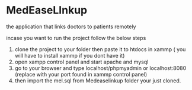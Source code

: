 # MedEaseLInkup
the application that links doctors to patients remotely

incase you want to run the project follow the below steps

1. clone the project to your folder then paste it to htdocs in xammp ( you will have to install xammp if you dont have  it)
2. open xampp control panel and start apache and mysql 
3. go to your browser and type localhost/phpmyadmin  or localhost:8080 (replace with your port found in xammp control panel)
4. then import the mel.sql from Medeaselinkup folder your just cloned.